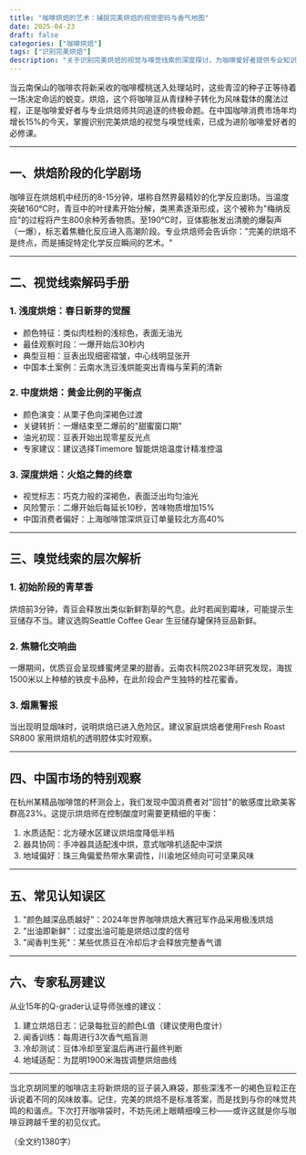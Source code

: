 ```yaml
---
title: "咖啡烘焙的艺术：捕捉完美烘焙的视觉密码与香气地图"
date: 2025-04-23
draft: false
categories: ["咖啡烘焙"]
tags: ["识别完美烘焙"]
description: "关于识别完美烘焙的视觉与嗅觉线索的深度探讨，为咖啡爱好者提供专业知识和实用指南。"
---
```


当云南保山的咖啡农将新采收的咖啡樱桃送入处理站时，这些青涩的种子正等待着一场决定命运的蜕变。烘焙，这个将咖啡豆从青绿种子转化为风味载体的魔法过程，正是咖啡爱好者与专业烘焙师共同追逐的终极命题。在中国咖啡消费市场年均增长15%的今天，掌握识别完美烘焙的视觉与嗅觉线索，已成为进阶咖啡爱好者的必修课。

---

## 一、烘焙阶段的化学剧场

咖啡豆在烘焙机中经历的8-15分钟，堪称自然界最精妙的化学反应剧场。当温度突破160℃时，青豆中的叶绿素开始分解，类黑素逐渐形成，这个被称为"梅纳反应"的过程将产生800余种芳香物质。至190℃时，豆体膨胀发出清脆的爆裂声（一爆），标志着焦糖化反应进入高潮阶段。专业烘焙师会告诉你："完美的烘焙不是终点，而是捕捉特定化学反应瞬间的艺术。"

---

## 二、视觉线索解码手册

### 1. 浅度烘焙：春日新芽的觉醒
- 颜色特征：类似肉桂粉的浅棕色，表面无油光
- 最佳观察时段：一爆开始后30秒内
- 典型豆相：豆表出现细密褶皱，中心线明显张开
- 中国本土案例：云南水洗豆浅烘能突出青梅与茉莉的清新

### 2. 中度烘焙：黄金比例的平衡点
- 颜色演变：从栗子色向深褐色过渡
- 关键转折：一爆结束至二爆前的"甜蜜窗口期"
- 油光初现：豆表开始出现零星反光点
- 专家建议：建议选择Timemore 智能烘焙温度计精准控温

### 3. 深度烘焙：火焰之舞的终章
- 视觉标志：巧克力般的深褐色，表面泛出均匀油光
- 风险警示：二爆开始后每延长10秒，苦味物质增加15%
- 中国消费者偏好：上海咖啡馆深烘豆订单量较北方高40%

---

## 三、嗅觉线索的层次解析

### 1. 初始阶段的青草香
烘焙前3分钟，青豆会释放出类似新鲜割草的气息。此时若闻到霉味，可能提示生豆储存不当。建议选购Seattle Coffee Gear 生豆储存罐保持豆品新鲜。

### 2. 焦糖化交响曲
一爆期间，优质豆会呈现蜂蜜烤坚果的甜香。云南农科院2023年研究发现，海拔1500米以上种植的铁皮卡品种，在此阶段会产生独特的桂花蜜香。

### 3. 烟熏警报
当出现明显烟味时，说明烘焙已进入危险区。建议家庭烘焙者使用Fresh Roast SR800 家用烘焙机的透明腔体实时观察。

---

## 四、中国市场的特别观察

在杭州某精品咖啡馆的杯测会上，我们发现中国消费者对"回甘"的敏感度比欧美客群高23%。这提示烘焙师在控制酸度时需要更精细的平衡：

1. 水质适配：北方硬水区建议烘焙度降低半档
2. 器具协同：手冲器具适配浅中烘，意式咖啡机适配中深烘
3. 地域偏好：珠三角偏爱热带水果调性，川渝地区倾向可可坚果风味

---

## 五、常见认知误区

1. "颜色越深品质越好"：2024年世界咖啡烘焙大赛冠军作品采用极浅烘焙
2. "出油即新鲜"：过度出油可能是烘焙过度的信号
3. "闻香判生死"：某些优质豆在冷却后才会释放完整香气谱

---

## 六、专家私房建议

从业15年的Q-grader认证导师张维的建议：
1. 建立烘焙日志：记录每批豆的颜色L值（建议使用色度计）
2. 闻香训练：每周进行3次香气瓶盲测
3. 冷却测试：豆体冷却至室温后再进行最终判断
4. 地域适配：为昆明1900米海拔调整烘焙曲线

---

当北京胡同里的咖啡店主将新烘焙的豆子装入麻袋，那些深浅不一的褐色豆粒正在诉说着不同的风味故事。记住，完美的烘焙不是标准答案，而是找到与你的味觉共鸣的和谐点。下次打开咖啡袋时，不妨先闭上眼睛细嗅三秒——或许这就是你与咖啡豆跨越千里的初见仪式。

（全文约1380字）